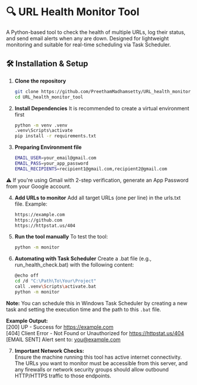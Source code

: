 # 🔍 URL Health Monitor Tool

A Python-based tool to check the health of multiple URLs, log their status, and send email alerts when any are down. Designed for lightweight monitoring and suitable for real-time scheduling via Task Scheduler.

## 🛠️ Installation & Setup

1. **Clone the repository**  
   ```bash
   git clone https://github.com/PreethamMadhamsetty/URL_health_monitor_tool.git
   cd URL_health_monitor_tool
   
2. **Install Dependencies**
It is recommended to create a virtual environment first
   ```bash
   python -m venv .venv
   .venv\Scripts\activate
   pip install -r requirements.txt

3. **Preparing Environment file**
   ```bash
   EMAIL_USER=your_email@gmail.com
   EMAIL_PASS=your_app_password
   EMAIL_RECIPIENTS=recipient1@gmail.com,recipient2@gmail.com
⚠️ If you're using Gmail with 2-step verification, generate an App Password from your Google account.

4. **Add URLs to monitor**
Add all target URLs (one per line) in the urls.txt file. Example:
   ```bash
   https://example.com
   https://github.com
   https://httpstat.us/404

5. **Run the tool manually**
To test the tool:
   ```bash
   python -m monitor

6. **Automating with Task Scheduler**
Create a .bat file (e.g., run_health_check.bat) with the following content:
   ```bash
   @echo off
   cd /d "C:\Path\To\Your\Project"
   call .venv\Scripts\activate.bat
   python -m monitor

**Note:** You can schedule this in Windows Task Scheduler by creating a new task and setting the execution time and the path to this `.bat` file.

**Example Output:**  
[200] UP - Success for https://example.com  
[404] Client Error - Not Found or Unauthorized for https://httpstat.us/404  
[EMAIL SENT] Alert sent to: you@example.com

7. **Important Network Checks:**  
Ensure the machine running this tool has active internet connectivity. The URLs you want to monitor must be accessible from this server, and any firewalls or network security groups should allow outbound HTTP/HTTPS traffic to those endpoints.




